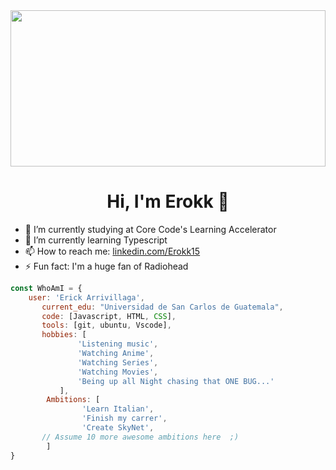 <img src = "https://i.pinimg.com/originals/76/db/22/76db226f6a8d74e061ba9851057b0c87.gif" height="250px" width="100%"/>
<h1 style="text-align: center;"> Hi, I'm Erokk 👋 </h1>

- 🔭 I’m currently studying at Core Code's Learning Accelerator
- 🌱 I’m currently learning Typescript
- 📫 How to reach me: [linkedin.com/Erokk15](https://www.linkedin.com/in/erickarrivillaga/)
- ⚡ Fun fact: I'm a huge fan of Radiohead

``` javascript
const WhoAmI = {
    user: 'Erick Arrivillaga',
       current_edu: "Universidad de San Carlos de Guatemala",
       code: [Javascript, HTML, CSS],
       tools: [git, ubuntu, Vscode],
       hobbies: [
               'Listening music',
               'Watching Anime',
               'Watching Series',
               'Watching Movies',
               'Being up all Night chasing that ONE BUG...'
           ],
        Ambitions: [
                'Learn Italian',
                'Finish my carrer',
                'Create SkyNet', 
       // Assume 10 more awesome ambitions here  ;)
        ]
}
```
